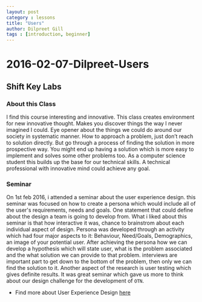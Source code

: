 ```yaml
---
layout: post
category : lessons
title: "Users"
author: Dilpreet Gill
tags : [introduction, beginner]
---
```


# 2016-02-07-Dilpreet-Users
## Shift Key Labs
### About this Class
I find this course interesting and innovative. This class creates environment for new innovative thought. Makes you discover things the way I never imagined I could. Eye opener about the things we could do around our society in systematic manner. How to approach a problem, just don’t reach to solution directly. But go through a process of finding the solution in more prospective way. You might end up having a solution which is more easy to implement and solves some other problems too. As a computer science student this builds up the base for our technical skills.  A technical professional with innovative mind could achieve any goal.

### Seminar
On 1st feb 2016, i attended a seminar about the user experience design. this seminar was focused on how to create a persona which would include all of the user's requirements, needs and goals. One statement that could define about the design a team is going to develop from. What i liked about this seminar is that how interactive it was, chance to brainstrom about each individual aspect of design. Persona was developed through an activity which had four major aspects to it: Behaviour, Need/Goals, Demographics, an image of your potential user. After achieving the persona how we can develop a hypothesis which will state user, what is the problem associated and the what solution we can provide to that problem. interviews are important part to get down to the bottom of the problem, then only we can find the solution to it. Another aspect of the research is user testing which gives definite results. It was great seminar which gave us more to think about our design challenge for the development of  `OTN`.

- Find more about User Experience Design [here](http://www.slideshare.net/SebastianToryPratt/intro-to-user-experience-design-guest-lecture-at-nscad-university?qid=ce76c43c-1cda-490b-aae6-bc8e83ab5365&v=default&b=&from_search=1)

